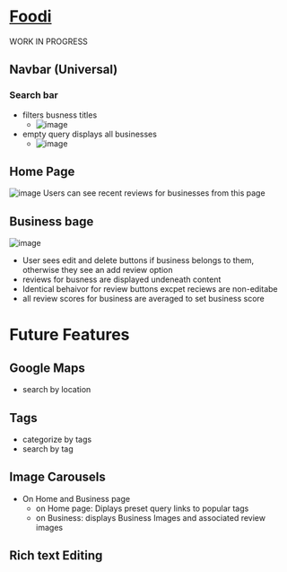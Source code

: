 # [Foodi](https://km-foodi.herokuapp.com/)
WORK IN PROGRESS

## Navbar (Universal)

### Search bar
* filters busness titles
  * ![image](https://user-images.githubusercontent.com/63429309/172107702-8f722a62-6db7-4f2f-8ed0-4d2bd5589e27.png)  
* empty query displays all businesses
  * ![image](https://user-images.githubusercontent.com/63429309/172107905-4281b9c5-2197-484c-9467-8b89496847a9.png) 


## Home Page 
![image](https://user-images.githubusercontent.com/63429309/172101025-8594e57a-992a-4c40-80d1-cedeba4f2c00.png)
Users can see recent reviews for businesses from this page

## Business bage
![image](https://user-images.githubusercontent.com/63429309/172108072-5c0865c0-209d-4330-a02f-d62e43d99715.png)

* User sees edit and delete buttons if business belongs to them, otherwise they see an add review option
* reviews for busness are displayed undeneath content
* Identical behaivor for review buttons excpet reciews are non-editabe
* all review scores for business are averaged to set business score

# Future Features

## Google Maps
  * search by location
 
## Tags
  * categorize by tags
  * search by tag
 
## Image Carousels
  * On Home and Business page
    * on Home page: Diplays preset query links to popular tags
    * on Business: displays Business Images and associated review images

## Rich text Editing
 
